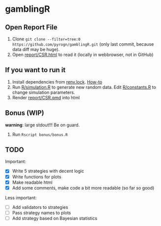 # gamblingR

## Open Report File

1.  Clone `git clone --filter=tree:0 https://github.com/pyrogn/gamblingR.git` (only last commit, because data diff may be huge).
2.  Open [report/CSR.html](report/CSR.html) to read it (locally in webbrowser, not in GitHub)

## If you want to run it

1.  Install dependencies from [renv.lock](renv.lock). [How-to](https://rstudio.github.io/renv/reference/restore.html)
2.  Run [R/simulation.R](R/simulation.R) to generate new random data. Edit [R/constants.R](R/constants.R) to change simulation parameters.
3.  Render [report/CSR.qmd](report/CSR.qmd) into html

## Bonus (WIP)

**warning**: large stdout!!! Be on guard.

1.  Run `Rscript bonus/bonus.R`

## TODO

Important:

-   [x] Write 5 strategies with decent logic
-   [x] Write functions for plots
-   [x] Make readable html
-   [x] Add some comments, make code a bit more readable (so far so good)

Less important:

-   [ ] Add validators to strategies
-   [ ] Pass strategy names to plots
-   [ ] Add strategy based on Bayesian statistics
